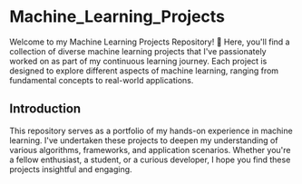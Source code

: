 # Machine_Learning_Projects
Welcome to my Machine Learning Projects Repository! 🚀 Here, you'll find a collection of diverse machine learning projects that I've passionately worked on as part of my continuous learning journey. Each project is designed to explore different aspects of machine learning, ranging from fundamental concepts to real-world applications.

## Introduction
This repository serves as a portfolio of my hands-on experience in machine learning. I've undertaken these projects to deepen my understanding of various algorithms, frameworks, and application scenarios. Whether you're a fellow enthusiast, a student, or a curious developer, I hope you find these projects insightful and engaging.
